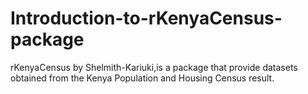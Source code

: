# Introduction-to-rKenyaCensus-package
rKenyaCensus by Shelmith-Kariuki,is a package that provide datasets obtained from the Kenya Population and Housing Census result.
